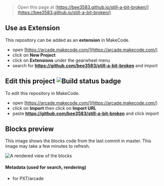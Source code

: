  


> Open this page at [https://bee3583.github.io/still-a-bit-broken/](https://bee3583.github.io/still-a-bit-broken/)

## Use as Extension

This repository can be added as an **extension** in MakeCode.

* open [https://arcade.makecode.com/](https://arcade.makecode.com/)
* click on **New Project**
* click on **Extensions** under the gearwheel menu
* search for **https://github.com/bee3583/still-a-bit-broken** and import

## Edit this project ![Build status badge](https://github.com/bee3583/still-a-bit-broken/workflows/MakeCode/badge.svg)

To edit this repository in MakeCode.

* open [https://arcade.makecode.com/](https://arcade.makecode.com/)
* click on **Import** then click on **Import URL**
* paste **https://github.com/bee3583/still-a-bit-broken** and click import

## Blocks preview

This image shows the blocks code from the last commit in master.
This image may take a few minutes to refresh.

![A rendered view of the blocks](https://github.com/bee3583/still-a-bit-broken/raw/master/.github/makecode/blocks.png)

#### Metadata (used for search, rendering)

* for PXT/arcade
<script src="https://makecode.com/gh-pages-embed.js"></script><script>makeCodeRender("{{ site.makecode.home_url }}", "{{ site.github.owner_name }}/{{ site.github.repository_name }}");</script>
